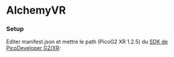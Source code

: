 # AlchemyVR

### Setup

Editer manifest.json et mettre le path (PicoG2 XR 1.2.5) du [SDK de PicoDeveloper G2/XR](https://developer.pico-interactive.com/sdk/index?device_id=2&platform_id=1):


